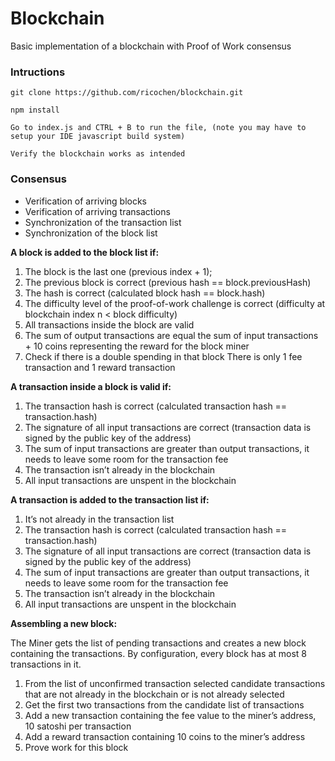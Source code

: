 # Blockchain

Basic implementation of a blockchain with Proof of Work consensus

### Intructions

`git clone https://github.com/ricochen/blockchain.git`

`npm install`

`Go to index.js and CTRL + B to run the file, (note you may have to setup your IDE javascript build system)`

`Verify the blockchain works as intended`

### Consensus

- Verification of arriving blocks
- Verification of arriving transactions
- Synchronization of the transaction list
- Synchronization of the block list

**A block is added to the block list if:**

1. The block is the last one (previous index + 1);
2. The previous block is correct (previous hash == block.previousHash)
3. The hash is correct (calculated block hash == block.hash)
4. The difficulty level of the proof-of-work challenge is correct (difficulty at blockchain index n < block difficulty)
5. All transactions inside the block are valid
6. The sum of output transactions are equal the sum of input transactions + 10 coins representing the reward for the block miner
7. Check if there is a double spending in that block
There is only 1 fee transaction and 1 reward transaction

**A transaction inside a block is valid if:**

1. The transaction hash is correct (calculated transaction hash == transaction.hash)
2. The signature of all input transactions are correct (transaction data is signed by the public key of the address)
3. The sum of input transactions are greater than output transactions, it needs to leave some room for the transaction fee
4. The transaction isn’t already in the blockchain
5. All input transactions are unspent in the blockchain

**A transaction is added to the transaction list if:**

1. It’s not already in the transaction list
2. The transaction hash is correct (calculated transaction hash == transaction.hash)
3. The signature of all input transactions are correct (transaction data is signed by the public key of the address)
4. The sum of input transactions are greater than output transactions, it needs to leave some room for the transaction fee
5. The transaction isn’t already in the blockchain
6. All input transactions are unspent in the blockchain

**Assembling a new block:**

The Miner gets the list of pending transactions and creates a new block containing the transactions. By configuration, every block has at most 8 transactions in it.

1. From the list of unconfirmed transaction selected candidate transactions that are not already in the blockchain or is not already selected
2. Get the first two transactions from the candidate list of transactions
3. Add a new transaction containing the fee value to the miner’s address, 10 satoshi per transaction
4. Add a reward transaction containing 10 coins to the miner’s address
5. Prove work for this block
